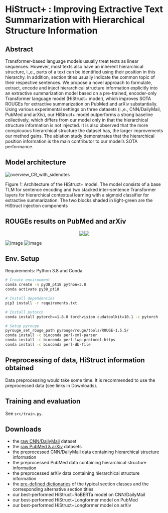 # HiStruct+ : Improving Extractive Text Summarization with Hierarchical Structure Information

## Abstract
Transformer-based language models usually treat texts as linear sequences. However, most texts also have an inherent hierarchical structure, i.\,e., parts of a text can be identified using their position in this hierarchy. In addition, section titles usually indicate the common topic of their respective sentences. We propose a novel approach to formulate, extract, encode and inject hierarchical structure information explicitly into an extractive summarization model based on a pre-trained, encoder-only Transformer language model (HiStruct+ model), which improves SOTA
ROUGEs for extractive summarization on PubMed and arXiv substantially. Using various experimental settings on three datasets (i.\,e., CNN/DailyMail, PubMed and arXiv), our HiStruct+ model outperforms a strong baseline collectively, which differs from our model only in that the hierarchical structure information is not injected.  It is also observed
that the more conspicuous hierarchical structure the dataset has, the larger improvements
our method gains. The ablation study demonstrates that the hierarchical position information is the main contributor to our model’s SOTA performance.

## Model architecture

![overview_CR_with_sidenotes](https://user-images.githubusercontent.com/28861305/158413092-657c34db-51c2-41d2-89de-7dcd2663d2ea.png)

Figure 1: Architecture of the HiStruct+ model. The model consists of a base TLM for sentence encoding and two stacked inter-sentence Transformer layers for hierarchical contextual learning with a sigmoid classifier for extractive summarization. The two blocks shaded in light-green are the HiStruct injection components

## ROUGEs results on PubMed and arXiv
<center class='half'>
  <img src='https://user-images.githubusercontent.com/28861305/159074104-fdf15316-1c7d-4e7a-809b-935bd5d17965.png'><img src='https://user-images.githubusercontent.com/28861305/159074172-eb18dcc1-95e9-4b07-a3fa-43e9572bba46.png'>
</center> 


![image](https://user-images.githubusercontent.com/28861305/159074104-fdf15316-1c7d-4e7a-809b-935bd5d17965.png)
![image](https://user-images.githubusercontent.com/28861305/159074172-eb18dcc1-95e9-4b07-a3fa-43e9572bba46.png)




## Env. Setup

Requirements: Python 3.8 and Conda

```bash
# Create environment
conda create -n py38_pt18 python=3.8
conda activate py38_pt18

# Install dependencies
pip3 install -r requirements.txt

# Install pytorch
conda install pytorch==1.8.0 torchvision cudatoolkit=10.1 -c pytorch

# Setup pyrouge
pyrouge_set_rouge_path pyrouge/rouge/tools/ROUGE-1.5.5/
conda install -c bioconda perl-xml-parser 
conda install -c bioconda perl-lwp-protocol-https
conda install -c bioconda perl-db-file
```
## Preprocessing of data, HiStruct information obtained

Data preprocessing would take some time. It is recommended to use the preprocessed data (see links in Downloads).



## Training and evaluation

See `src/train.py`.

## Downloads
- the [raw CNN/DailyMail](https://cs.nyu.edu/~kcho/DMQA/) dataset
- the [raw PubMed & arXiv](https://github.com/armancohan/long-summarization) datasets
- the preprocessed CNN/DailyMail data containing hierarchical structure information
- the preprocessed PubMed data containing hierarchical structure information
- the preprocessed arXiv data containing hierarchical structure information
- the [pre-defined dictionaries](https://drive.google.com/file/d/1fSHK6r9QIPXNG58p0kzdFIWeRpFcdlqn/view?usp=sharing) of the typical section classes and the corresponding alternative section titles 
- our best-performed HiStruct+RoBERTa model on CNN/DailyMail
- our best-performed HiStruct+Longformer model on PubMed
- our best-performed HiStruct+Longformer model on arXiv
